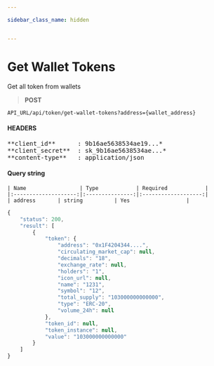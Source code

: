 ```yaml
---

sidebar_class_name: hidden


---
```


# Get Wallet Tokens

Get all token from wallets

>**POST** 

```
API_URL/api/token/get-wallet-tokens?address={wallet_address}
```
#### HEADERS

<pre>
**client_id**      : 9b16ae5638534ae19...*
**client_secret**  : sk_9b16ae5638534ae...* 
**content-type**   : application/json
</pre>

#### Query string
    | Name                 | Type            | Required            |
    |:--------------------:|:---------------:|:-------------------:|
    | address       | string          | Yes                  |

```js title="Sample result"
{
    "status": 200,
    "result": [
        {
            "token": {
                "address": "0x1F4204344....",
                "circulating_market_cap": null,
                "decimals": "18",
                "exchange_rate": null,
                "holders": "1",
                "icon_url": null,
                "name": "1231",
                "symbol": "12",
                "total_supply": "103000000000000",
                "type": "ERC-20",
                "volume_24h": null
            },
            "token_id": null,
            "token_instance": null,
            "value": "103000000000000"
        }
    ]
}
```

<br/>

